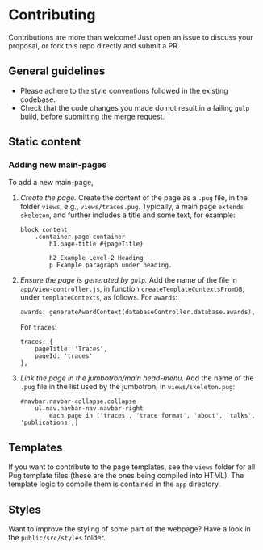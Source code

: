 # Contributing
Contributions are more than welcome! Just open an issue to discuss your proposal, or fork this repo directly and submit a PR. 

## General guidelines
- Please adhere to the style conventions followed in the existing codebase.
- Check that the code changes you made do not result in a failing `gulp` build, before submitting the merge request.

## Static content

### Adding new main-pages
To add a new main-page, 
1. <i>Create the page.</i> Create the content of the page as a `.pug` file, in the folder `views`, e.g., `views/traces.pug`. Typically, a main page `extends skeleton`, and further includes a title and some text, for example: 
    ```
    block content
        .container.page-container
            h1.page-title #{pageTitle}
    
            h2 Example Level-2 Heading
            p Example paragraph under heading.
    ```

2. <i>Ensure the page is generated by `gulp`.</i> Add the name of the file in `app/view-controller.js`, in function `createTemplateContextsFromDB`, under `templateContexts`, as follows.
   For `awards`:
    ```
    awards: generateAwardContext(databaseController.database.awards),
    ```
   For `traces`: 
    ```
    traces: {
        pageTitle: 'Traces',
        pageId: 'traces'
    },
    ```

3. <i>Link the page in the jumbotron/main head-menu.</i> Add the name of the `.pug` file in the list used by the jumbotron, in `views/skeleton.pug`:
    ```
    #navbar.navbar-collapse.collapse
        ul.nav.navbar-nav.navbar-right
            each page in ['traces', 'trace format', 'about', 'talks', 'publications',]    
    ```


## Templates
If you want to contribute to the page templates, see the `views` folder for all Pug template files (these are the ones being compiled into HTML). The template logic to compile them is contained in the `app` directory.

## Styles
Want to improve the styling of some part of the webpage? Have a look in the `public/src/styles` folder.
